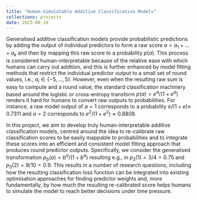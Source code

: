 ```yaml
---
title: "Human-Simulatable Additive Classification Models"
collections: projects
date: 2025-08-18
---  
```


Generalised additive classification models provide probabilistic predictions by adding the output of individual predictors to form a raw score $a=a_1+\dots+a_k$ and then by mapping this raw score to a probability $p(a)$. This process is considered human-interpretable because of the relative ease with which humans can carry out addition, and this is further enhanced by model fitting methods that restrict the individual predictor output to a small set of round values, i.e., $a_i \in \{-5, \dots, 5\}$. However, even when the resulting raw sum is easy to compute and a round value, the standard classification machinery based around the logistic or cross-entropy transform $p(a)=e^a/(1+e^a)$ renders it hard for humans to convert raw outputs to probabilities. For instance, a raw model output of $a=1$ corresponds to a probability $e/(1+e) \approx$ 0.7311 and $a=2$ corresponds to $e^2/(1+e^2)\approx 0.8808$.

In this project, we aim to develop truly human-interpretable additive classification models, centred around the idea to re-calibrate raw classification scores to be easily mappable to probabilities and to integrate these scores into an efficient and consistent model fitting approach that produces round predictor outputs. Specifically, we consider the generalised transformation $p_b(a)=b^a/(1+b^a)$ resulting e.g., in $p_3(1) = 3/4 = 0.75$ and $p_3(2) = 9/10=0.9$. This results in a number of research questions, including how the resulting classification loss function can be integrated into existing optimisation approaches for finding predictor weights and, more fundamentally, by how much the resulting re-calibrated score helps humans to simulate the model to reach better decisions under time pressure.
